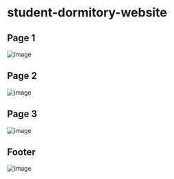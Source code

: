 # student-dormitory-website


## Page 1
![image](https://user-images.githubusercontent.com/109578564/197544336-020e4c99-5736-445f-afe5-20209ff647d4.png)

## Page 2
![image](https://user-images.githubusercontent.com/109578564/197544260-6e45022e-9e68-44b8-bc63-f795a07a88df.png)

## Page 3
![image](https://user-images.githubusercontent.com/109578564/197543853-8b88ab5d-a7fc-4123-b173-07c987ab5d8e.png)

## Footer
![image](https://user-images.githubusercontent.com/109578564/197544578-8d6fad01-afa3-4f99-83bb-24308c798c91.png)
